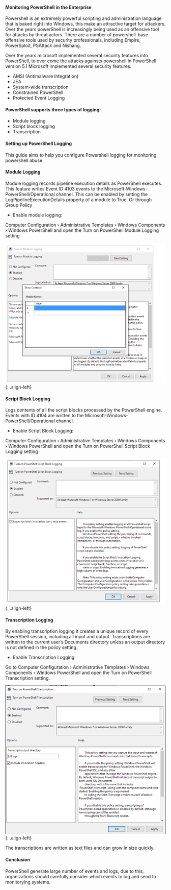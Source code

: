 #### Monitoring PowerShell in the Enterprise 

Powershell is an extremely powerful scripting and administration language that is baked right into Windows, this make an attractive target for attackers. Over the years
powerShell is increasingly being used as an offensive tool for attacks by threat actors. There are a number of powershell-base offensive tools used by security professionals, including Empire, PowerSploit, PSAttack and Nishang. 

Over the years microsoft implemented several security features into PowerShell, to over come the attacks againsts powershell.In PowerShell version 5.1 Microsoft implemented several security features.

+ AMSI (Antimalware Integration)
+ JEA
+ System-wide transcription
+ Constrained PowerShell
+ Protected Event Logging

#### PowerShell supports three types of logging: 

+ Module logging
+ Script block logging
+ Transcription


#### Setting up PowerShell Logging

This guide aims to help you configure Powershell logging for monitoring powershell abuse.


#### Module Logging

Module logging records pipeline execution details as PowerShell executes. This feature writes Event ID 4103 events to the Microsoft-Windows-PowerShell/Operational channel. This can be enabled by setting the LogPipelineExecutionDetails property of a module to True. Or through Group Policy

+ Enable module logging:

Computer Configuration › Administrative Templates › Windows Components › Windows PowerShell and open the Turn on PowerShell Module Logging setting

![source-01](/img/powershell2.PNG){: .align-left}

#### Script Block Logging

Logs contents of all the script blocks processed by the PowerShell engine. Events with ID 4104 are written to the Microsoft-Windows-PowerShell/Operational channel.


+ Enable Script Block Logging:

Computer Configuration › Administrative Templates › Windows Components › Windows PowerShell and open the Turn on PowerShell Script Block Logging setting

![source-01](/img/powershell3.PNG){: .align-left}

#### Transcription Logging

By enabling transcription logging it creates a unique record of every PowerShell session, including all input and output. Transcriptions are written to the current user’s Documents directory unless an output directory is not defined in the policy setting.


+ Enable Transcription Logging:

Go to Computer Configuration › Administrative Templates › Windows Components › Windows PowerShell and open the Turn on PowerShell Transcription setting.

![source-01](/img/powershell1.PNG){: .align-left}

The transcriptions are written as text files and can grow in size quickly. 


#### Conclusion

PowerShell generate large number of events and logs, due to this, organizations should carefully consider which events to log and send to monitorying systems.

